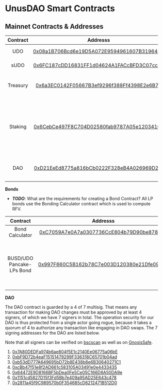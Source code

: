 # UnusDAO Smart Contracts

## Mainnet Contracts & Addresses

|Contract       | Addresss                                                                                                            | Notes   |
|:-------------:|:-------------------------------------------------------------------------------------------------------------------:|-------|
|UDO            |[0x08a1B706Bcd6e19D5A072E9594961607B31964D9](https://bscscan.com/address/0x08a1B706Bcd6e19D5A072E9594961607B31964D9)| Main Token Contract|
|sUDO           |[0x6FC187cDD16831FF1d04624A1FACcBFD3C07cc20](https://bscscan.com/address/0x6FC187cDD16831FF1d04624A1FACcBFD3C07cc20)| Staked UDO|
|Treasury       |[0x6a3EC0142F05667B3ef9296f388Ff4398E2e6B73](https://bscscan.com/address/0x6a3EC0142F05667B3ef9296f388Ff4398E2e6B73)| UnusDAO Treasury holds all the assets        |
|Staking |[0x6CebCe497F8C704D02580fab9787A05e12034104](https://bscscan.com/address/0x6CebCe497F8C704D02580fab9787A05e12034104)| Main Staking contract responsible for calling rebases every 9600 blocks|
|DAO            |[0xD21EeEd8775a816bCb0222F328eB4A026969D2Bf](https://bscscan.com/address/0xD21EeEd8775a816bCb0222F328eB4A026969D2Bf)|Storage Wallet for DAO under MS |

**Bonds**
- **_TODO_**: What are the requirements for creating a Bond Contract?
All LP bonds use the Bonding Calculator contract which is used to compute RFV. 

|Contract       | Addresss                                                                                                            | Notes   |
|:-------------:|:-------------------------------------------------------------------------------------------------------------------:|-------|
|Bond Calculator|[0xC7059A7e0A7a0307736CcE804b79D90be878Bffd](https://bscscan.com/address/0xC7059A7e0A7a0307736CcE804b79D90be878Bffd)| |
|BUSD/UDO Pancake-LPs Bond|[0x997F660C5B162b78C7e003D120380e21Dfe09332](https://bscscan.com/address/0x997F660C5B162b78C7e003D120380e21Dfe09332)| Manages mechhanism for thhe protocol to buy back its own liquidity from the pair. |

**DAO**

The DAO contract is guarded by a 4 of 7 multisig. That means any transaction for making DAO changes must be approved by at least 4 signers, of which we have 7 signers in total. The operation security for our DAO is thus protected from a single actor going rogue, because it takes a quorum of 4 to authorize any transaction like engaging in DAO swaps. The 7 signing addresses for the DAO are listed below.

Note that all signers can be verified on [bscscan](https://www.bscscan.com/address/0xD21EeEd8775a816bCb0222F328eB4A026969D2Bf#readProxyContract) as well as on [GnosisSafe](https://gnosis-safe.io/app/bnb:0xD21EeEd8775a816bCb0222F328eB4A026969D2Bf/settings/owners).

1. [0x7A80DEDFa974b6ae804f5E1c2140Ee06775a06bE](https://bscscan.com/address/0x997F660C5B162b78C7e003D120380e21Dfe09332)
2. [0xbF9D72b4eaF15151479299F336318C65701b04ad](https://bscscan.com/address/0xbF9D72b4eaF15151479299F336318C65701b04ad)
3. [0xb53dD777A649695bD72b8E438b8e6B30640271C1](https://bscscan.com/address/0xb53dD777A649695bD72b8E438b8e6B30640271C1)
4. [0xcBb47f51e8f2AD661c583105A03491e0e4433435](https://bscscan.com/address/0xcBb47f51e8f2AD661c583105A03491e0e4433435)
5. [0x64472E9D8166BF5bDea0Fe5Ce05C166D8A50DA9e](https://bscscan.com/address/0x64472E9D8166BF5bDea0Fe5Ce05C166D8A50DA9e)
6. [0x1151cd5827D15f3Fd5Bb7e409a95AD25E643c478](https://bscscan.com/address/0x1151cd5827D15f3Fd5Bb7e409a95AD25E643c478)
7. [0x2811a45f9C989570b0F354685cD6212471B512D0](https://bscscan.com/address/0x2811a45f9C989570b0F354685cD6212471B512D0)